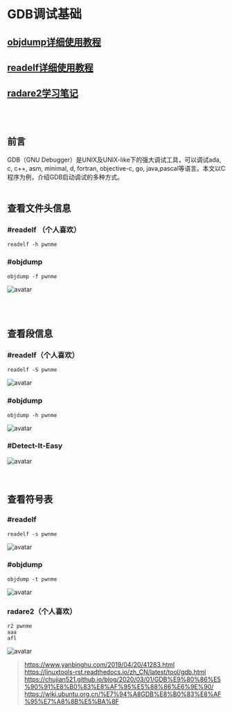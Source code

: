# GDB调试基础  

## [objdump详细使用教程](/objdump/readme.md)  
## [readelf详细使用教程](/readelf/readme.md)  
## [radare2学习笔记](/radre2/readme.md)  
<br>
<br>

## 前言
GDB（GNU Debugger）是UNIX及UNIX-like下的强大调试工具，可以调试ada, c, c++, asm, minimal, d, fortran, objective-c, go, java,pascal等语言。本文以C程序为例，介绍GDB启动调试的多种方式。
<br/>
<br/>

## 查看文件头信息
### #readelf （个人喜欢）
```
readelf -h pwnme
```
### #objdump
```
objdump -f pwnme
```
![avatar](.assets\1.png)  

<br/>
<br/>

## 查看段信息

### #readelf（个人喜欢）
```
readelf -S pwnme
```
![avatar](.assets\2.png)  
### #objdump
```
objdump -h pwnme
```
![avatar](.assets\3.png)  
### #Detect-It-Easy
![avatar](.assets\4.png)  
<br/>
<br/>

## 查看符号表

### #readelf
```
readelf -s pwnme
```
![avatar](.assets\5.png)  
### #objdump
```
objdump -t pwnme
```
![avatar](.assets\5.png)  

### radare2（个人喜欢）
```
r2 pwnme
aaa
afl
```
![avatar](.assets\6.png)  

> https://www.yanbinghu.com/2019/04/20/41283.html
> https://linuxtools-rst.readthedocs.io/zh_CN/latest/tool/gdb.html
> https://chujian521.github.io/blog/2020/03/01/GDB%E9%80%86%E5%90%91%E8%B0%83%E8%AF%95%E5%88%86%E6%9E%90/
> https://wiki.ubuntu.org.cn/%E7%94%A8GDB%E8%B0%83%E8%AF%95%E7%A8%8B%E5%BA%8F
